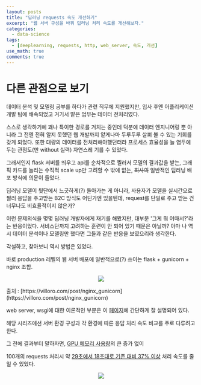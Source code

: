 ```yaml
---
layout: posts
title: "딥러닝 requests 속도 개선하기" 
excerpt: "웹 서버 구성을 바꿔 딥러닝 처리 속도를 개선해보자."
categories:
  - data-science
tags:
  - [deeplearning, requests, http, web_server, 속도, 개선]
use_math: true
comments: true
---
```


# 다른 관점으로 보기

데이터 분석 및 모델링 공부를 하다가 관련 직무에 지원했지만, 입사 후엔 어플리케이션 개발 팀에 배속되었고 거기서 맡은 업무는 데이터 전처리였다. 

스스로 생각하기에 꽤나 특이한 경로를 거치는 중인데 덕분에 데이터 엔지니어링 뿐 아니라 그 전엔 전혀 알지 못했던 웹 개발까지 얕게나마 두루두루 살펴 볼 수 있는 기회를 갖게 되었다. 또한 대량의 데이터를 전처리해야했던터라 프로세스 효율성을 늘 염두에 두는 관점도(만 without 실력) 자연스레 기를 수 있었다.

그래서인지 flask 서버를 띄우고 api를 순차적으로 찔러서 모델의 결과값을 받는, 그래픽 카드를 늘리는 수직적 scale up만 고려할 수 밖에 없는, ~~회사의~~ 일반적인 딥러닝 배포 방식에 의문이 들었다. 

딥러닝 모델이 뒷단에서 느긋하게(?) 돌아가는 게 아니라, 사용자가 모델을 실시간으로 찔러 응답을 주고받는 B2C 방식도 어딘가엔 있을텐데, request를 단일로 주고 받는 건 너무나도 비효율적이지 않은가?

이런 문제의식을 몇몇 딥러닝 개발자에게 재기를 해봤지만, 대부분 '그게 뭐 어때서?'라는 반응이었다. 서비스단까지 고려하는 훈련이 안 되어 있기 때문은 아닐까? 아마 나 역시 데이터 분석이나 모델링만 했다면 그들과 같은 반응을 보였으리라 생각한다.

각설하고, 찾아보니 역시 방법은 있었다.

바로 production 레벨의 웹 서버 배포에 일반적으로(?) 쓰이는 flask + gunicorn + nginx  조합. 

<p align="center"><img src="https://user-images.githubusercontent.com/61413986/131207543-47d45351-f27a-4b55-8ea9-78540a2ec6de.png"></p>
출처 : [https://villoro.com/post/nginx_gunicorn](https://villoro.com/post/nginx_gunicorn)

web server, wsgi에 대한 이론적인 부분은 이 [페이지](https://wikidocs.net/75556)에 간단하게 잘 설명되어 있다. 

해당 시리즈에선 서버 환경 구성과 각 환경에 따른 응답 처리 속도 비교를 주로 다루려고 한다.

그 전에 결과부터 말하자면, <U>GPU 메모리 사용량</U>의 큰 증가 없이

100개의 requests 처리시 약 <U>29초에서 18초대로 기존 대비 37% 이상</U> 처리 속도를 줄일 수 있었다. 

<p align="center"><img src="https://user-images.githubusercontent.com/61413986/131207541-62921987-e0a4-4cd4-8a03-32c14c8d1585.png"></p>
